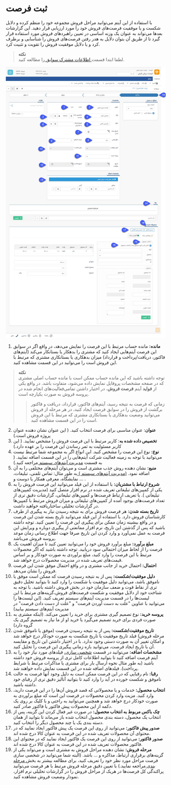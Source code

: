 # ثبت فرصت
با استفاده از این آیتم می‌توانید مراحل فروش مجموعه خود را منظم کرده و دلایل شکست و یا موفقیت فرصت‌های فروش خود را مورد ارزیابی قرار دهید. این گزارشات بعدها می‌تواند به عنوان یک وزنه اساسی در تعیین راهبردهای فروش مورد استفاده قرار گیرد تا از طریق آن بتوان دلایل به هدر رفتن فرصت‌های فروش را شناسایی و برطرف کرد و یا دلایل موفقیت فروش را تقویت و تثبیت کرد. <br>

> **نکته**<br>
 لطفا ابتدا قسمت[ اطلاعات مشترک سوابق ](https://github.com/1stco/PayamGostarDocs/blob/master/Help/Integrated-bank/Database/Records/Joint-record-information/Joint-record-information.md)را مطالعه کنید.

![ثبت فرصت](./Images/new-opportunity.png)

1. **مانده:** مانده حساب مرتبط با این فرصت را نمایش می‌دهد، در واقع اگر در سوابق این فرصت آیتم‌هایی ایجاد کنید که مشتری را بدهکار یا بستانکار می‌کند (آیتم‌های فاکتور، دریافت/پرداخت و قرارداد) میزان بدهکاری یا بستانکاری مشتری که مرتبط با این فروش است را می‌توانید در این قسمت مشاهده کنید.<br>

> **نکته**<br> توجه داشته باشید که این مانده حساب ممکن است با مانده حساب اصلی مشتری که در صفحه مشخصات پروفایل نمایش داده می‌شود، متفاوت باشد. در واقع یکی از **فواید** آیتم **فرصت فروش**، در اختیار داشتن تمامی‌فعالیت‌های انجام شده در پروسه فروش به صورت یکپارچه است. <br> 
>> زمانی که فرصت به نتیجه رسید، آیتم‌های فاکتور، قرارداد، دریافت و فاکتور برگشت از فروش را در سوابق فرصت ایجاد کنید، در هر مرحله از فروش می‌توانید وضعیت بدهکاری یا بستانکاری مشتری که مرتبط با این فروش است را در این قسمت مشاهده کنید.

2.  **عنوان**: عنوان مناسبی برای فرصت انتخاب کنید. ( این عنوان نشان دهنده عنوان پروژه فروش است.)
3. **تخصیص داده شده به**: کاربر مرتبط با این فرصت فروش را مشخص نمایید. ( این کاربر مسئولیت به ثمر رساندن این فرصت را بر عهده دارد.)
4. **نوع:** نوع این فرصت را مشخص کنید. این انواع اگر به مجموعه شما مرتبط نیست می‌توانید با توجه به زمینه فعالیت شرکت آیتم‌هایی را در این قسمت اضافه نمایید. ( به قسمت [مدیریت آیتم‌های سیستم ](https://github.com/1stco/PayamGostarDocs/blob/master/Help/Basic-Information/Management-of-system-items/Management-of-system-items.md)مراجعه کنید.)
5. **منبع:** نشان دهنده روش جذب مشتری است و می‌توان آیتم‌های مختلفی را به آن اضافه نمود. [(مدیریت آیتم‌های سیستم ) ](https://github.com/1stco/PayamGostarDocs/blob/master/Help/Basic-Information/Management-of-system-items/Management-of-system-items.md)به طور مثال: تماس تلفنی، تبلیغات، نمایشگاه، معرفی همکار یا دوست و ... .
6. **شروع ارتباط با مشتریان:** با استفاده از این فیلد می‌توانید این فرصت فروش را به یکی از کمپین‌های تبلیغاتی تعریف شده در نرم افزار متصل کنید (مدیریت کمپین‌های تبلیغاتی ). با تعریف ارتباط فرصت‌ها و کمپین‌های تبلیغاتی، گزارشات دقیق تری از تعداد فرصت‌های بوجود آمده از کمپین‌های تبلیغاتی و میزان فروش مرتبط با کمپین‌ها در گزارشات تحلیلی ساختاریافته خواهید داشت.
7. **تاریخ بسته شدن:** هر فرصت فروش برای به نتیجه رسیدن نیاز به پیگیری از طرف کارشناسان فروش دارد. با استفاده از این فیلد می‌توانید تاریخ بسته شدن این فرصت و در واقع بیشینه زمان ممکن برای پیگیری این فرصت را تعیین کنید. توجه داشته باشید که پس از گذشتن این تاریخ، نرم افزار ممانعتی از پیگیری دوباره و ویرایش این فرصت به عمل نمی‌آورد و وارد کردن این تاریخ صرفا جهت اطلاع رسانی زمان موعد پروسه فروش می‌باشد.
8. **مبلغ برآورد:** مبلغ برآورد فروش خود را می‌توانید تعیین کنید تا میزان اهمیت یک فرصت را از لحاظ میزان احتمالی سود دریابید. توجه داشته باشید که اگر محصولات مرتبط با این فرصت را وارد کنید، مبلغ برآوردی به صورت خودکار و بر اساس قیمت‌های تعریف شده در مدیریت محصولات درج خواهد شد.
9. **احتمال:** احتمال خرید از جانب مشتری و در واقع احتمال موفق شدن این فرصت فروش را نشان می‌دهد.
10. **دلیل موفقیت/شکست:** پس از به نتیجه رسیدن فرصت که ممکن است موفق یا ناموفق باشد، می‌توانید دلیل موفقیت یا شکست را وارد کنید تا بتوانید تحلیل دقیق تری از نقاط قوت و ضعف سازمان خود در بخش فروش داشته باشید. با توجه به شناخت خود از دلایل موفقیت و شکست فرصت‌های فروش،گزینه‌های مرتبط با این لیست‌ها را در قسمت مدیریت آیتم‌های سیستم تعریف کنید. (این لیست‌ها را می‌توانید با عناوین "علت به دست آوردن فرصت" و "علت از دست دادن فرصت" در مدیریت آیتم‌های سیستم بیابید)
11. **پروسه خرید:** نوع تصمیم گیری مشتری برای خرید را تعیین می‌کند. (اینکه مشتری به صورت فردی برای خرید تصمیم می‌گیرد یا خرید او از ما نیاز به تصمیم گیری یک گروه دارد)
12. **تاریخ موفقیت/شکست:** پس از به نتیجه رسیدن فرصت (موفق یا ناموفق شدن مرحله فروش) فیلد تاریخ موفقیت یا تاریخ شکست به صورت خودکار درج خواهد شد و امکان تغییر آن به صورت دستی وجود ندارد. با در اختیار داشتن این تاریخ و مقایسه آن با تاریخ ایجاد فرصت، می‌توانید بازه زمانی پیگیری این فرصت را تحلیل کنید.
13. **مشخصات اضافه:** می‌توانید در قسمت [شخصی سازی،](https://github.com/1stco/PayamGostarDocs/blob/master/Help/Settings/Personalization-crm/Overview/General-information/Add-features/Add-features.md) فیلدهای مورد نیاز خود را به آیتم فرصت اضافه کنید تا بتوانید اطلاعات کامل تری از پروسه فروش خود داشته باشید (به طور مثال نحوه ارسال بار برای مشتری یا مذاکرات مرتبط با شرایط پرداخت). فیلدهای اضافه شده در این قسمت نمایش داده خواهند شد.
14. **رقبا:** نام رقبایی که در این فرصت ممکن است به دلیل وجود آنها فرصت به حالت ناموفق و شکست خورده در آید را وارد کنید تا بتوانید آنالیز دقیق تری از رقبای خود داشته باشید.
15. **انتخاب محصول:** خدمات و یا محصولاتی که قصد فروش آن‌ها را در این فرصت دارید، وارد کنید. مزیت وارد کردن محصولات در فرصت این است که مبلغ برآوردی به صورت خودکار درج خواهد شد و همچنین می‌توانید به راحتی و با کلیک بر روی یک دکمه از این محصولات پیش فاکتور یا فاکتور صادر کنید.
16. **چک باکس مربوط به انتخاب محصول:** در صورت غیر فعال کردن این گزینه، پس از انتخاب یک محصول، دسته بندی محصول انتخاب شده باز می‌ماند تا بتوانید از همان دسته بندی یک یا چند محصول دیگر را انتخاب کنید.
17. **صدور پیش فاکتور:** می‌توانید از روی این فرصت یک پیش فاکتور ایجاد نمایید که در محتوای آن محصولات تعریف شده در این فرصت به عنوان کالا درج شده اند.
18. **صدور فاکتور:** می‌توانید از روی این فرصت یک فاکتور ایجاد نمایید که در محتوای این فاکتور محصولات تعریف شده در این فرصت به عنوان کالا درج شده اند.
19. **مرحله فروش:** نشان دهنده مراحل فروش به مشتری است و می‌تواند یکی از گزینه‌های برقراری ارتباط، مذاکره و ... باشد. (البته شما می‌توانید در شخصی سازی فرصت مراحل مورد نظر خود را تعریف کنید، برای مطالعه بیشتر به بخش[ مرحله بندی ](https://github.com/1stco/PayamGostarDocs/blob/master/Help/Settings/Personalization-crm/Overview/General-information/leveling/leveling.md)مراجعه نمایید.) با تعیین دقیق مرحله فروش مرتبط با هر فرصت می‌توانید پراکندگی کل فرصت‌ها در هریک از مراحل فروش را در گزارشات تحلیلی نرم افزار، نمودار وضعیت فروش مشاهده کنید.